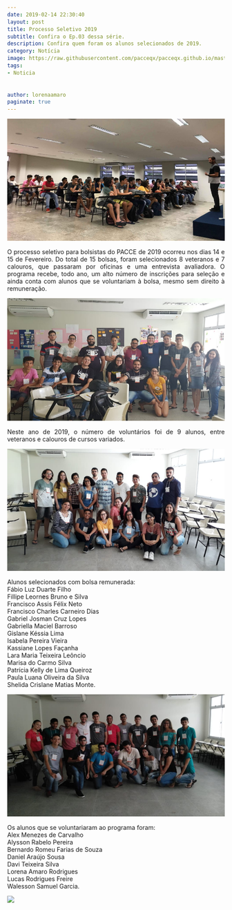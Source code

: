 ```yaml
---
date: 2019-02-14 22:30:40
layout: post
title: Processo Seletivo 2019
subtitle: Confira o Ep.03 dessa série.
description: Confira quem foram os alunos selecionados de 2019.
category: Notícia
image: https://raw.githubusercontent.com/pacceqx/pacceqx.github.io/master/assets/pic/2019-02-14/capa.png
tags:
- Noticia


author: lorenaamaro
paginate: true
---
```


![](https://raw.githubusercontent.com/pacceqx/pacceqx.github.io/master/assets/pic/2019-02-14/img1.png)

<p style="text-align: justify">
O processo seletivo para bolsistas do PACCE de 2019 ocorreu nos dias 14 e 15 de Fevereiro. Do total de 15 bolsas, foram selecionados 8 veteranos e 7 calouros, que passaram por oficinas e uma entrevista avaliadora. O programa recebe, todo ano, um alto número de inscrições para seleção e ainda conta com alunos que se voluntariam à bolsa, mesmo sem direito à remuneração.
</p>

![](https://raw.githubusercontent.com/pacceqx/pacceqx.github.io/master/assets/pic/2019-02-14/img2.png)

<p style="text-align: justify">
Neste ano de 2019, o número de voluntários foi de 9 alunos, entre veteranos e calouros de cursos variados.
</p>

![](https://raw.githubusercontent.com/pacceqx/pacceqx.github.io/master/assets/pic/2019-02-14/img3.png)

<p style="text-align: justify">
Alunos selecionados com bolsa remunerada:<br>
Fábio Luz Duarte Filho <br>
Fillipe Leornes Bruno e Silva <br>
Francisco Assis Félix Neto <br>
Francisco Charles Carneiro Dias <br>
Gabriel Josman Cruz Lopes <br>
Gabriella Maciel Barroso <br>
Gislane Késsia Lima <br>
Isabela Pereira Vieira <br>
Kassiane Lopes Façanha <br>
Lara Maria Teixeira Leôncio <br>
Marisa do Carmo Silva <br>
Patrícia Kelly de Lima Queiroz <br>
Paula Luana Oliveira da Silva <br>
Shelida Crislane Matias Monte.
</p>

![](https://raw.githubusercontent.com/pacceqx/pacceqx.github.io/master/assets/pic/2019-02-14/img4.png)

<p style="text-align: justify">
Os alunos que se voluntariaram ao programa foram:<br>
Alex Menezes de Carvalho<br>
Alysson Rabelo Pereira <br>
Bernardo Romeu Farias de Souza <br>
Daniel Araújo Sousa <br>
Davi Teixeira Silva<br>
Lorena Amaro Rodrigues<br>
Lucas Rodrigues Freire <br>
Walesson Samuel Garcia.
</p>

![](https://raw.githubusercontent.com/pacceqx/pacceqx.github.io/master/assets/pic/2019-02-14/img5.png)
